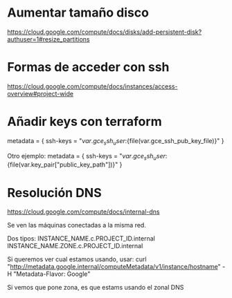 # Aumentar tamaño disco
https://cloud.google.com/compute/docs/disks/add-persistent-disk?authuser=1#resize_partitions

# Formas de acceder con ssh
https://cloud.google.com/compute/docs/instances/access-overview#project-wide

# Añadir keys con terraform
metadata = {
  ssh-keys = "${var.gce_ssh_user}:${file(var.gce_ssh_pub_key_file)}"
}

Otro ejemplo:
metadata = {
  ssh-keys = "${var.gce_ssh_user}:${file(var.key_pair["public_key_path"])}"
}


# Resolución DNS
https://cloud.google.com/compute/docs/internal-dns

Se ven las máquinas conectadas a la misma red.

Dos tipos:
INSTANCE_NAME.c.PROJECT_ID.internal
INSTANCE_NAME.ZONE.c.PROJECT_ID.internal

Si queremos ver cual estamos usando, usar:
curl "http://metadata.google.internal/computeMetadata/v1/instance/hostname" -H "Metadata-Flavor: Google"

Si vemos que pone zona, es que estams usando el zonal DNS
